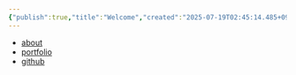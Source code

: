 ```yaml
---
{"publish":true,"title":"Welcome","created":"2025-07-19T02:45:14.485+09:00","modified":"2025-07-20T17:41:43.691+09:00","cssclasses":""}
---
```


- [about](https://inhanbyeol.dev/about)
- [portfolio](https://inhanbyeol.dev/portfolio)
- [github](https://github.com/)
